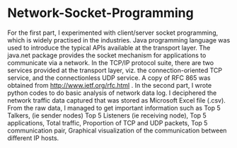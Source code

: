 # Network-Socket-Programming
For the first part, I experimented with client/server socket programming, which is widely practised in the industries. Java programming language was used to introduce the typical APIs available at the transport layer. The java.net package provides the socket mechanism for applications to communicate via a network. In the TCP/IP protocol suite, there are two services provided at the transport layer, viz. the connection-oriented TCP service, and the connectionless UDP service. A copy of RFC 865 was obtained from http://www.ietf.org/rfc.html .  In the second part, I wrote python codes to do basic analysis of network data log. I deciphered the network traffic data captured that was stored as Microsoft Excel file (.csv). From the raw data, I managed to get important information such as Top 5 Talkers, (ie sender nodes) Top 5 Listeners (ie receiving node), Top 5 applications, Total traffic, Proportion of TCP and UDP packets, Top 5 communication pair, Graphical visualization of the communication between different IP hosts.
